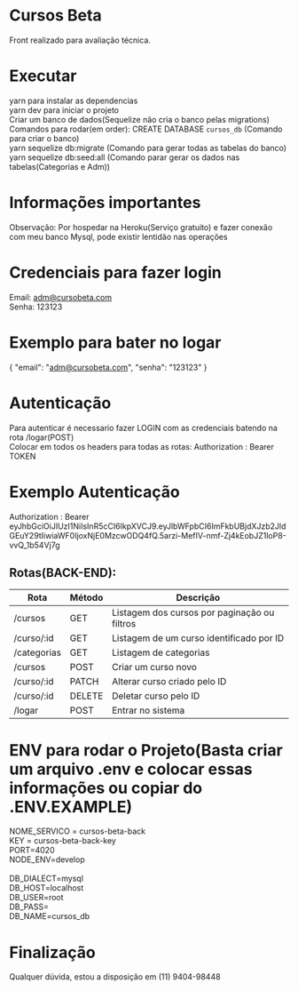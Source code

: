 # Cursos Beta
Front realizado para avaliação técnica.<br />
# Executar
yarn para instalar as dependencias<br />
yarn dev para iniciar o projeto<br />
Criar um banco de dados(Sequelize não cria o banco pelas migrations)<br />
Comandos para rodar(em order):
CREATE DATABASE `cursos_db`   (Comando para criar o banco)  <br />
yarn sequelize db:migrate     (Comando para gerar todas as tabelas do banco) <br />
yarn sequelize db:seed:all    (Comando parar gerar os dados nas tabelas(Categorias e Adm))<br />


# Informações importantes
Observação: Por hospedar na Heroku(Serviço gratuito) e fazer conexão com meu banco Mysql, pode existir lentidão nas operações

# Credenciais para fazer login
Email: adm@cursobeta.com<br />
Senha: 123123<br />

# Exemplo para bater no logar
{
	"email": "adm@cursobeta.com",
	"senha": "123123"
}

# Autenticação
Para autenticar é necessario fazer LOGIN com as credenciais batendo na rota /logar(POST) <br />
Colocar em todos os headers para todas as rotas: Authorization : Bearer TOKEN

# Exemplo Autenticação
Authorization : Bearer eyJhbGciOiJIUzI1NiIsInR5cCI6IkpXVCJ9.eyJlbWFpbCI6ImFkbUBjdXJzb2JldGEuY29tIiwiaWF0IjoxNjE0MzcwODQ4fQ.5arzi-MefIV-nmf-Zj4kEobJZ1loP8-vvQ_1b54Vj7g

## Rotas(BACK-END):

| Rota       	        | Método 	  | Descrição                                               	|
|-------------------- |--------	  |---------------------------------------------------------	|
| /cursos    	        | GET   	  | Listagem dos cursos por paginação ou filtros              |
| /curso/:id    	    | GET   	  | Listagem de um curso identificado por ID                  |
| /categorias    	    | GET   	  | Listagem de categorias                                    |
| /cursos    	        | POST   	  | Criar um curso novo                                       |
| /curso/:id    	    | PATCH   	| Alterar curso criado pelo ID                              |
| /curso/:id    	    | DELETE   	| Deletar curso pelo ID                                     |
| /logar   	          | POST   	  | Entrar no sistema                                         |

# ENV para rodar o Projeto(Basta criar um arquivo .env e colocar essas informações ou copiar do .ENV.EXAMPLE)
NOME_SERVICO = cursos-beta-back<br />
KEY = cursos-beta-back-key<br />
PORT=4020<br />
NODE_ENV=develop<br />
<br />
DB_DIALECT=mysql<br />
DB_HOST=localhost<br />
DB_USER=root<br />
DB_PASS=<br />
DB_NAME=cursos_db<br />
# Finalização

Qualquer dúvida, estou a disposição em (11) 9404-98448
